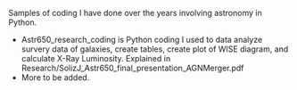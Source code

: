 Samples of coding I have done over the years involving astronomy in Python.
- Astr650_research_coding is Python coding I used to data analyze survery data of galaxies, create tables, create plot of WISE diagram, and calculate X-Ray Luminosity. Explained in Research/SolizJ_Astr650_final_presentation_AGNMerger.pdf
- More to be added. 
